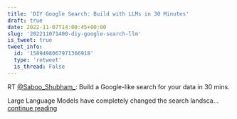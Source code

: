 ```yaml
---
title: 'DIY Google Search: Build with LLMs in 30 Minutes'
draft: true
date: 2022-11-07T14:00:45+00:00
slug: '202211071400-diy-google-search-llm'
is_tweet: true
tweet_info:
  id: '1589498067971366918'
  type: 'retweet'
  is_thread: False
---
```




RT [@Saboo_Shubham_](https://x.com/Saboo_Shubham_): Build a Google-like search for your data in 30 mins. 

Large Language Models have completely changed the search landsca… [continue reading](https://x.com/sytelus/status/1589498067971366918)
